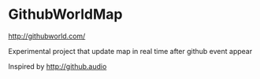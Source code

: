 # GithubWorldMap

http://githubworld.com/

Experimental project that update map in real time after github event appear

Inspired by http://github.audio
